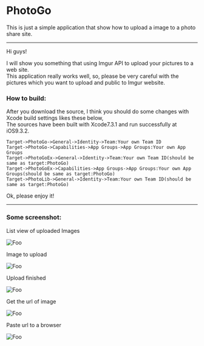 # PhotoGo
This is just a simple application that show how to upload a image to a photo share site.

----

Hi guys!

I will show you something that using Imgur API to upload your pictures to a web site.   
This application really works well, so, please be very careful with the pictures which you want to upload and public to Imgur website.   



### How to build:
After you download the source, I think you should do some changes with Xcode build settings likes these below,   
The sources have been built with Xcode7.3.1 and run successfully at iOS9.3.2.   

    Target->PhotoGo->General->Identity->Team:Your own Team ID
    Target->PhotoGo->Capabilities->App Groups->App Groups:Your own App Groups
    Target->PhotoGoEx->General->Identity->Team:Your own Team ID(should be same as target:PhotoGo)
    Target->PhotoGoEx->Capabilities->App Groups->App Groups:Your own App Groups(should be same as target:PhotoGo)
    Target->PhotoLib->General->Identity->Team:Your own Team ID(should be same as target:PhotoGo)
     
Ok, please enjoy it!    

----
### Some screenshot:
List view of uploaded Images    
    
![Foo](http://i.imgur.com/nkvjxAW.png?1)
    
Image to upload    

![Foo](http://i.imgur.com/uld5ojh.png)
    
Upload finished    

![Foo](http://i.imgur.com/Ufl5bUS.png)
    
Get the url of image    

![Foo](http://i.imgur.com/zpwkRiX.png)
    
Paste url to a browser    

![Foo](http://i.imgur.com/Pv7Ui7N.png)
    
   
